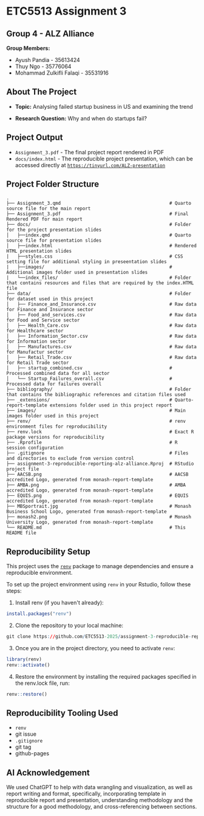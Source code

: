 # ETC5513 Assignment 3

## Group 4 - ALZ Alliance
**Group Members:**
* Ayush Pandia - 35613424
* Thuy Ngo - 35776064
* Mohammad Zulkifli Falaqi - 35531916

## About The Project  
- **Topic:** Analysing failed startup business in US and examining the trend

- **Research Question:** Why and when do startups fail?

## Project Output
- `Assignment_3.pdf` - The final project report rendered in PDF
- `docs/index.html` - The reproducible project presentation, which can be accessed directly at [`https://tinyurl.com/ALZ-presentation`](https://tinyurl.com/ALZ-presentation) 

## Project Folder Structure

```
.
├── Assignment_3.qmd                                        # Quarto source file for the main report
├── Assignment_3.pdf                                        # Final Rendered PDF for main report
├── docs/                                                   # Folder for the project presentation slides
│   ├──index.qmd                                            # Quarto source file for presentation slides
│   ├──index.html                                           # Rendered HTML presentation slides
|   ├──styles.css                                           # CSS setting file for additional styling in preseentation slides
|   ├──images/                                              # Additional images folder used in presentation slides
|   └──index_files/                                         # Folder that contains resources and files that are required by the index.HTML file 
├── data/                                                   # Folder for dataset used in this project
│   ├── Finance_and_Insurance.csv                           # Raw data for Finance and Insurance sector
│   ├── Food_and_services.csv                               # Raw data for Food and Service sector
│   ├── Health_Care.csv                                     # Raw data for Healthcare sector
│   ├── Information_Sector.csv                              # Raw data for Information sector
│   ├── Manufactures.csv                                    # Raw data for Manufactur sector
│   ├── Retail_Trade.csv                                    # Raw data for Retail Trade sector
│   ├── startup_combined.csv                                # Processed combined data for all sector
│   └── Startup_Failures_overall.csv                        # Processed data for failures overall
├── bibliography/                                           # Folder that contains the bibliographic references and citation files used
├── _extensions/                                            # Quarto-report-template extensions folder used in this project report
├── images/                                                 # Main images folder used in this project
├── renv/                                                   # renv environment files for reproducibility
├── renv.lock                                               # Exact R package versions for reproducibility
├── .Rprofile                                               # R session configuration
├── .gitignore                                              # Files and directories to exclude from version control
├── assignment-3-reproducible-reporting-alz-alliance.Rproj  # RStudio project file
├── AACSB.png                                               # AACSB accredited Logo, generated from monash-report-template
├── AMBA.png                                                # AMBA accredited Logo, generated from monash-report-template
├── EQUIS.png                                               # EQUIS accredited Logo, generated from monash-report-template
├── MBSportrait.jpg                                         # Monash Business School Logo, generated from monash-report-template
├── monash2.png                                             # Monash University Logo, generated from monash-report-template
└── README.md                                               # This README file
```

## Reproducibility Setup

This project uses the [`renv`](https://rstudio.github.io/renv/) package to manage dependencies and ensure a reproducible environment. 

To set up the project environment using `renv` in your Rstudio, follow these steps:

1. Install renv (if you haven't already):
```r
install.packages("renv")
```

2. Clone the repository to your local machine:
```r
git clone https://github.com/ETC5513-2025/assignment-3-reproducible-reporting-alz-alliance.git
```

3. Once you are in the project directory, you need to activate `renv`:
```r
library(renv)
renv::activate()
```

4. Restore the environment by installing the required packages specified in the renv.lock file, run:
```r
renv::restore()
```

## Reproducibility Tooling Used

- `renv`
- git issue
- `.gitignore`
- git tag
- github-pages

## AI Acknowledgement

We used ChatGPT to help with data wrangling and visualization, as well as report writing and format, specifically, incorporating template in reproducible report and presentation, understanding methodology and the structure for a good methodology, and cross-referencing between sections.
